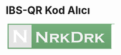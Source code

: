 # IBS-QR Kod Alıcı
![N|Solid](https://github.com/nrkdrk/IBS-QR-Kod-Al-c-/blob/master/image/nrkdrk.jpg)
